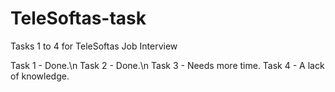 # TeleSoftas-task
Tasks 1 to 4 for TeleSoftas Job Interview

Task 1 - Done.\n
Task 2 - Done.\n
Task 3 - Needs more time.
Task 4 - A lack of knowledge.
